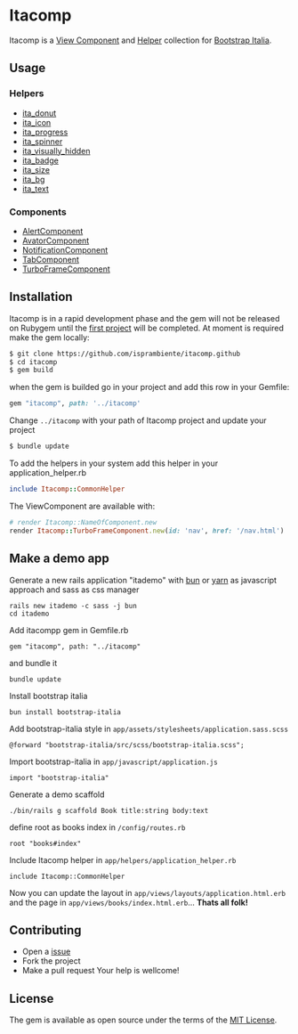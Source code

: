 # Itacomp
Itacomp is a [View Component](https://viewcomponent.org/) and [Helper](https://api.rubyonrails.org/classes/ActionController/Helpers.html) collection for [Bootstrap Italia](https://italia.github.io/bootstrap-italia/).


## Usage
### Helpers
* [ita_donut](app/helpers/itacomp/common_helper.rb)
* [ita_icon](app/helpers/itacomp/common_helper.rb)
* [ita_progress](app/helpers/itacomp/common_helper.rb)
* [ita_spinner](app/helpers/itacomp/common_helper.rb)
* [ita_visually_hidden](app/helpers/itacomp/common_helper.rb)
* [ita_badge](app/helpers/itacomp/common_helper.rb)
* [ita_size](app/helpers/itacomp/common_helper.rb)
* [ita_bg](app/helpers/itacomp/common_helper.rb)
* [ita_text](app/helpers/itacomp/common_helper.rb)

### Components
* [AlertComponent](app/components/itacomp/alert_component.rb)
* [AvatorComponent](app/components/itacomp/avator_component.rb)
* [NotificationComponent](app/components/itacomp/notification_component.rb)
* [TabComponent](app/components/itacomp/tab_component.rb)
* [TurboFrameComponent](app/components/itacomp/turbo_frame_component.rb)

## Installation
Itacomp is in a rapid development phase and the gem will not be released on Rubygem until the [first project](https://github.com/orgs/isprambiente/projects/1) will be completed.
At moment is required make the gem locally:
```bash
$ git clone https://github.com/isprambiente/itacomp.github
$ cd itacomp
$ gem build
```
when the gem is builded go in your project and add this row in your Gemfile:
```ruby
gem "itacomp", path: '../itacomp'
```
Change `../itacomp` with your path of Itacomp project and update your project

```bash
$ bundle update
```

To add the helpers in your system add this helper in your application_helper.rb
```ruby
include Itacomp::CommonHelper
```

The ViewComponent are available with:
```ruby
# render Itacomp::NameOfComponent.new
render Itacomp::TurboFrameComponent.new(id: 'nav', href: '/nav.html')
```

## Make a demo app
Generate a new rails application "itademo" with [bun](https://bun.sh/) or [yarn](https://getyarn.io/) as javascript approach and sass as css manager
```
rails new itademo -c sass -j bun
cd itademo
```

Add itacompp gem in Gemfile.rb
```
gem "itacomp", path: "../itacomp"
```

and bundle it 
```
bundle update
```

Install bootstrap italia
```
bun install bootstrap-italia
```

Add bootstrap-italia style in `app/assets/stylesheets/application.sass.scss`
```
@forward "bootstrap-italia/src/scss/bootstrap-italia.scss";
```

Import bootstrap-italia in `app/javascript/application.js`
```
import "bootstrap-italia"
```

Generate a demo scaffold
```
./bin/rails g scaffold Book title:string body:text
```

define root as books index in `/config/routes.rb`
```
root "books#index"
```

Include Itacomp helper in `app/helpers/application_helper.rb`
```
include Itacomp::CommonHelper
```

Now you can update the layout in `app/views/layouts/application.html.erb` and the page in `app/views/books/index.html.erb`... **Thats all folk!**

## Contributing
* Open a [issue](https://github.com/isprambiente/itacomp/issues)
* Fork the project
* Make a pull request
Your help is wellcome!

## License
The gem is available as open source under the terms of the [MIT License](https://opensource.org/licenses/MIT).
